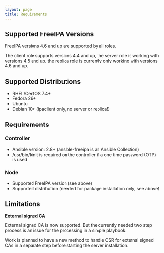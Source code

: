 ```yaml
---
layout: page
title: Requirements
---
```


## Supported FreeIPA Versions ##

FreeIPA versions 4.6 and up are supported by all roles.

The client role supports versions 4.4 and up, the server role is working with versions 4.5 and up, the replica role is currently only working with versions 4.6 and up.

## Supported Distributions ##

* RHEL/CentOS 7.4+
* Fedora 26+
* Ubuntu
* Debian 10+ (ipaclient only, no server or replica!)

## Requirements ##

### Controller ###

* Ansible version: 2.8+ (ansible-freeipa is an Ansible Collection)
* /usr/bin/kinit is required on the controller if a one time password (OTP) is used

### Node ###

* Supported FreeIPA version (see above)
* Supported distribution (needed for package installation only, see above)

## Limitations ##

**External signed CA**

External signed CA is now supported. But the currently needed two step process is an issue for the processing in a simple playbook.

Work is planned to have a new method to handle CSR for external signed CAs in a separate step before starting the server installation.
